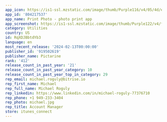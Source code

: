 ```yaml
---
app_icon: https://is1-ssl.mzstatic.com/image/thumb/Purple116/v4/05/4d/e0/054de001-e72b-bfe0-9251-a70b69f5ef37/AppIcon-0-0-1x_U007emarketing-0-10-0-85-220.png/1024x1024bb.png
app_id: '804217537'
app_name: Print Photo - photo print app
app_screenshot: https://is1-ssl.mzstatic.com/image/thumb/Purple122/v4/f6/fa/63/f6fa631d-edfe-249a-402c-3e3823d82a90/e17c4fb6-0c6e-4ab7-8b30-4a7248d5063d_ALL_SCREENS-Calamar_Apple2022_V5_1242x2688Apple-store-screen1.jpg/1242x2688bb.png
category: Utilities
country: US
id: RqXDJBbtdYb3
language: en
most_recent_release: '2024-02-13T00:00:00'
publisher_id: '919502619'
publisher_name: Pictarine
rank: '412'
release_count_in_past_year: '21'
release_count_in_past_year_category: 10
release_count_in_past_year_top_in_category: 29
rep_email: michael.roguly@bitrise.io
rep_first_name: Michael
rep_full_name: Michael Roguly
rep_linkedin: https://www.linkedin.com/in/michael-roguly-77376710
rep_phone: +1 949-233-3404
rep_photo: michael.jpg
rep_title: Account Manager
store: itunes_connect
---
```

